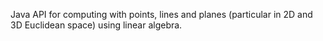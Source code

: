 Java API for computing with points, lines and planes (particular in 2D and 3D Euclidean space) using linear algebra.